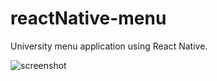 # reactNative-menu
University menu application using React Native.

![screenshot](http://i.imgur.com/CL1aRxy.png)
